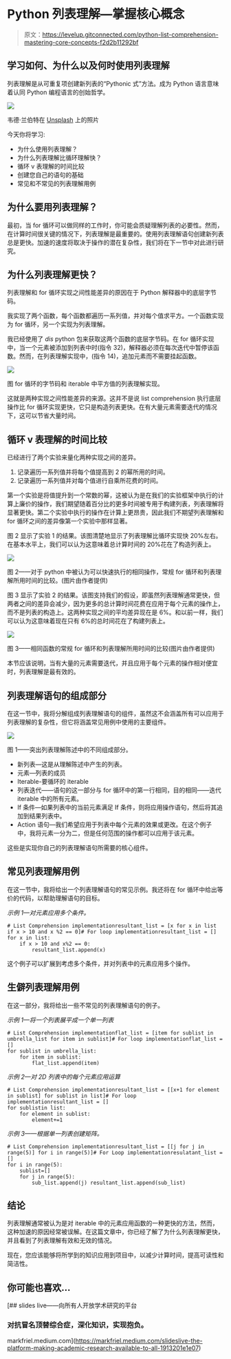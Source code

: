 # Python 列表理解—掌握核心概念

> 原文：<https://levelup.gitconnected.com/python-list-comprehension-mastering-core-concepts-f2d2b11292bf>

## 学习如何、为什么以及何时使用列表理解

列表理解是从可重复项创建新列表的“Pythonic 式”方法。成为 Python 语言意味着认同 Python 编程语言的创始哲学。

![](img/05c83b0eeed9140311309d1549cb57cc.png)

韦德·兰伯特在 [Unsplash](https://unsplash.com/s/photos/speed?utm_source=unsplash&utm_medium=referral&utm_content=creditCopyText) 上的照片

今天你将学习:

*   为什么使用列表理解？
*   为什么列表理解比循环理解快？
*   循环 v 表理解的时间比较
*   创建您自己的语句的基础
*   常见和不常见的列表理解用例

## **为什么要用列表理解？**

最初，当 for 循环可以做同样的工作时，你可能会质疑理解列表的必要性。然而，在计算时间很关键的情况下，列表理解是最重要的。使用列表理解语句创建新列表总是更快。加速的速度将取决于操作的潜在复杂性，我们将在下一节中对此进行研究。

## 为什么列表理解更快？

列表理解和 for 循环实现之间性能差异的原因在于 Python 解释器中的底层字节码。

我实现了两个函数，每个函数都遍历一系列值，并对每个值求平方。一个函数实现为 for 循环，另一个实现为列表理解。

我已经使用了 *dis* python 包来获取这两个函数的底层字节码。在 for 循环实现中，当一个元素被添加到列表中时(指令 32)，解释器必须在每次迭代中暂停该函数。然而，在列表理解实现中，(指令 14)，追加元素而不需要挂起函数。

![](img/d7654dc2147f4faed860e8146afc1a96.png)

图 for 循环的字节码和 iterable 中平方值的列表理解实现。

这就是两种实现之间性能差异的来源。这并不是说 list comprehension 执行底层操作比 for 循环实现更快，它只是构造列表更快。在有大量元素需要迭代的情况下，这可以节省大量时间。

## 循环 v 表理解的时间比较

已经进行了两个实验来量化两种实现之间的差异。

1.  记录遍历一系列值并将每个值提高到 2 的幂所用的时间。
2.  记录遍历一系列值并对每个值进行自乘所花费的时间。

第一个实验是将值提升到一个常数的幂，这被认为是在我们的实验框架中执行的计算上廉价的操作，我们期望随着百分比的更多时间被专用于构建列表，列表理解将显著更快。第二个实验中执行的操作在计算上更昂贵，因此我们不期望列表理解和 for 循环之间的差异像第一个实验中那样显著。

图 2 显示了实验 1 的结果。该图清楚地显示了列表理解比循环实现快 20%左右。在基本水平上，我们可以认为这意味着总计算时间的 20%花在了构造列表上。

![](img/a27818bc1c5d02d1b87084188c2f10c8.png)

图 2——对于 python 中被认为可以快速执行的相同操作，常规 for 循环和列表理解所用时间的比较。(图片由作者提供)

图 3 显示了实验 2 的结果。该图支持我们的假设，即虽然列表理解通常更快，但两者之间的差异会减少，因为更多的总计算时间花费在应用于每个元素的操作上，而不是列表的构造上。这两种实现之间的平均差异现在是 6%。和以前一样，我们可以认为这意味着现在只有 6%的总时间花在了构建列表上。

![](img/fc3ad67ebd1cda14d81d4b13efc3f7ea.png)

图 3——相同函数的常规 for 循环和列表理解所用时间的比较(图片由作者提供)

本节应该说明，当有大量的元素需要迭代，并且应用于每个元素的操作相对便宜时，列表理解是最有效的。

## 列表理解语句的组成部分

在这一节中，我将分解组成列表理解语句的组件，虽然这不会涵盖所有可以应用于列表理解的复杂性，但它将涵盖常见用例中使用的主要组件。

![](img/3cd7d0f7e54ff2d833f9758ea56a7aea.png)

图 1——突出列表理解陈述中的不同组成部分。

*   新列表—这是从理解陈述中产生的列表。
*   元素—列表的成员
*   Iterable-要循环的 iterable
*   列表迭代——语句的这一部分与 for 循环中的第一行相同，目的相同——迭代 iterable 中的所有元素。
*   If 条件—如果列表中的当前元素满足 If 条件，则将应用操作语句，然后将其追加到结果列表中。
*   Action 语句—我们希望应用于列表中每个元素的效果或更改。在这个例子中，我将元素一分为二，但是任何范围的操作都可以应用于该元素。

这些是实现你自己的列表理解语句所需要的核心组件。

## 常见列表理解用例

在这一节中，我将给出一个列表理解语句的常见示例。我还将在 for 循环中给出等价的代码，以帮助理解语句的目标。

*示例 1—对元素应用多个条件。*

```
# List Comprehension implementationresultant_list = [x for x in list if x > 10 and x %2 == 0]# For loop implementationresultant_list = []
for x in list:
    if x > 10 and x%2 == 0:
        resultant_list.append(x)
```

这个例子可以扩展到考虑多个条件，并对列表中的元素应用多个操作。

## **生僻列表理解用例**

在这一部分，我将给出一些不常见的列表理解语句的例子。

*示例 1—将一个列表展平成一个单一列表*

```
# List Comprehension implementationflat_list = [item for sublist in umbrella_list for item in sublist]# For loop implementationflat_list = []
for sublist in umbrella_list:
    for item in sublist:
        flat_list.append(item)
```

*示例 2—对 2D 列表中的每个元素应用运算*

```
# List Comprehension implementationresultant_list = [[x+1 for element in sublist] for sublist in list]# For loop implementationresultant_list = []
for sublistin list:
    for element in sublist:
        element+=1
```

*示例 3——根据单一列表创建矩阵。*

```
# List Comprehension implementationresultant_list = [[j for j in range(5)] for i in range(5)]# For Loop implementationresulatant_list = []
for i in range(5):
    sublist=[]
    for j in range(5):
        sub_list.append(j) resultant_list.append(sub_list)
```

## **结论**

列表理解通常被认为是对 iterable 中的元素应用函数的一种更快的方法，然而，这种加速的原因经常被误解。在这篇文章中，你已经了解了为什么列表理解更快，并且看到了列表理解有效和无效的情况。

现在，您应该能够将所学到的知识应用到项目中，以减少计算时间，提高可读性和简洁性。

## 你可能也喜欢…

[](https://markfriel.medium.com/slideslive-the-platform-making-academic-research-available-to-all-1913201e1e07) [## slides live——向所有人开放学术研究的平台

### 对抗冒名顶替综合症，深化知识，实现抱负。

markfriel.medium.com](https://markfriel.medium.com/slideslive-the-platform-making-academic-research-available-to-all-1913201e1e07)